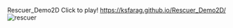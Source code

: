 Rescuer_Demo2D
Click to play! https://ksfarag.github.io/Rescuer_Demo2D/
![rescuer](https://user-images.githubusercontent.com/72260733/113207103-c842fa80-924a-11eb-891e-80ab93a7bd04.png)
